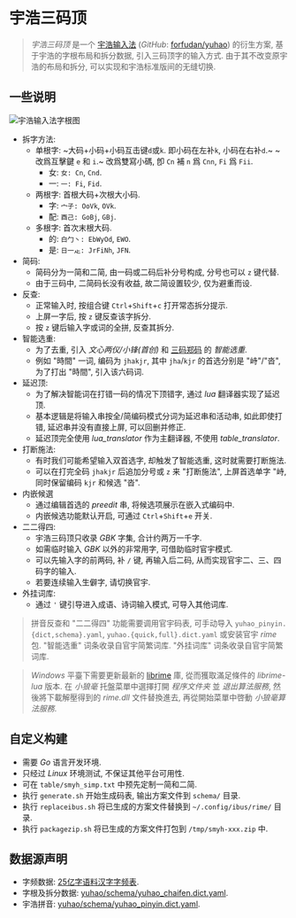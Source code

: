 # 宇浩三码顶

> *宇浩三码顶* 是一个 [宇浩输入法](https://zhuyuhao.com/yuhao) (*GitHub*: [forfudan/yuhao](https://github.com/forfudan/yuhao)) 的衍生方案,
    基于宇浩的字根布局和拆分数据, 引入三码顶字的输入方式.
    由于其不改变原宇浩的布局和拆分, 可以实现和宇浩标准版间的无缝切换.

## 一些说明

![宇浩输入法字根图](https://zhuyuhao.com/yuhao/image/宇浩输入法宋体字根图v2.0.0.png)

- 拆字方法:
    - 单根字: ~大码+小码+小码互击键`d`或`k`. 即小码在左补`k`, 小码在右补`d`.~
      ~改爲互擊鍵 `e` 和 `i`.~
      改爲雙寫小碼, 卽 `Cn` 補 `n` 爲 `Cnn`, `Fi` 爲 `Fii`.
        - 女: `女: Cn`, `Cnd`.
        - 一: `一: Fi`, `Fid`.
    - 两根字: 首根大码+次根大小码.
        - 字: `宀子: OoVk`, `OVk`.
        - 配: `酉己: GoBj`, `GBj`.
    - 多根字: 首次末根大码.
        - 的: `白勹丶: EbWyOd`, `EWO`.
        - 是: `日一龰: JrFiNh`, `JFN`.
- 简码:
    - 简码分为一简和二简, 由一码或二码后补分号构成, 分号也可以 `z` 键代替.
    - 由于三码中, 二简码长没有收益, 故二简设置较少, 仅为避重而设.
- 反查:
    - 正常输入时, 按组合键 `Ctrl`+`Shift`+`c` 打开常态拆分提示.
    - 上屏一字后, 按 `z` 键反查该字拆分.
    - 按 `z` 键后输入字或词的全拼, 反查其拆分.
- 智能选重:
    - 为了去重, 引入 *文心两仪/小锋(首创)* 和 [三码郑码](http://zhengma.plus) 的 *智能选重*.
    - 例如 "時間" 一词, 编码为 `jhakjr`, 其中 `jha`/`kjr` 的首选分别是 "峙"/"沓", 为了打出 "時間", 引入该六码词.
- 延迟顶:
    - 为了解决智能词在打错一码的情况下顶错字, 通过 *lua* 翻译器实现了延迟顶.
    - 基本逻辑是将输入串按全/简编码模式分词为延迟串和活动串, 如此即使打错, 延迟串并没有直接上屏, 可以回删并修正.
    - 延迟顶完全使用 *lua_translator* 作为主翻译器, 不使用 *table_translator*.
- 打断施法:
    - 有时我们可能希望输入双首选字, 却触发了智能选重, 这时就需要打断施法.
    - 可以在打完全码 `jhakjr` 后追加分号或 `z` 来 "打断施法", 上屏首选单字 "峙, 同时保留编码 `kjr` 和候选 "沓".
- 内嵌候選
    - 通过编辑首选的 *preedit* 串, 将候选项展示在嵌入式编码中.
    - 内嵌候选功能默认开启, 可通过 `Ctrl`+`Shift`+`e` 开关.
- 二二得四:
    - 宇浩三码顶只收录 *GBK* 字集, 合计约两万一千字.
    - 如需临时输入 *GBK* 以外的非常用字, 可借助临时官宇模式.
    - 可以先输入字的前两码, 补 `/` 键, 再输入后二码, 从而实现官宇二、三、四码字的输入.
    - 若要连续输入生僻字, 请切换官宇.
- 外挂词库:
    - 通过 `'` 键引导进入成语、诗词输入模式, 可导入其他词库.

> 拼音反查和 "二二得四" 功能需要调用官宇码表,
    可手动导入 `yuhao_pinyin.{dict,schema}.yaml`, `yuhao.{quick,full}.dict.yaml` 或安装官宇 *rime* 包.
    "智能选重" 词条收录自官宇简繁词库.
    "外挂词库" 词条收录自官宇简繁词库.

> *Windows* 平臺下需要更新最新的 [librime](https://github.com/rime/librime/releases) 庫,
    從而獲取滿足條件的 *librime-lua* 版本.
    在 *小狼毫* 托盤菜單中選擇打開 *程序文件夹* 並 *退出算法服務*,
    然後將下載解壓得到的 *rime.dll* 文件替換進去,
    再從開始菜單中啓動 *小狼毫算法服務*.

## 自定义构建

- 需要 *Go* 语言开发环境.
- 只经过 *Linux* 环境测试, 不保证其他平台可用性.
- 可在 `table/smyh_simp.txt` 中预先定制一简和二简.
- 执行 `generate.sh` 开始生成码表, 输出方案文件到 `schema/` 目录.
- 执行 `replaceibus.sh` 将已生成的方案文件替换到 `~/.config/ibus/rime/` 目录.
- 执行 `packagezip.sh` 将已生成的方案文件打包到 `/tmp/smyh-xxx.zip` 中.

## 数据源声明

- 字频数据: [25亿字语料汉字字频表](https://faculty.blcu.edu.cn/xinghb/zh_CN/article/167473/content/1437.htm).
- 字根及拆分数据: [yuhao/schema/yuhao_chaifen.dict.yaml](https://github.com/forFudan/yuhao/blob/main/schema/yuhao_chaifen.dict.yaml).
- 宇浩拼音: [yuhao/schema/yuhao_pinyin.dict.yaml](https://github.com/forFudan/yuhao/blob/main/schema/yuhao_pinyin.dict.yaml).
